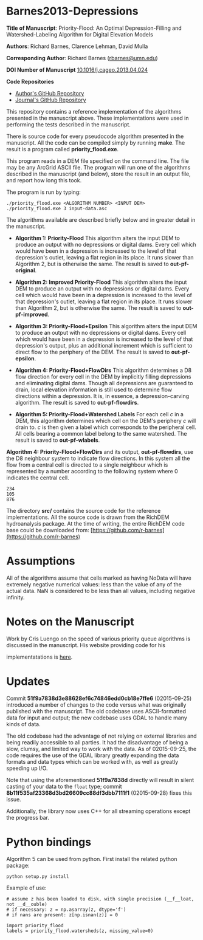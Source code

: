 Barnes2013-Depressions
======================

**Title of Manuscript**:
Priority-Flood: An Optimal Depression-Filling and Watershed-Labeling Algorithm
for Digital Elevation Models

**Authors**: Richard Barnes, Clarence Lehman, David Mulla

**Corresponding Author**: Richard Barnes (rbarnes@umn.edu)

**DOI Number of Manuscript**
[10.1016/j.cageo.2013.04.024](http://dx.doi.org/10.1016/j.cageo.2013.04.024)

**Code Repositories**
 * [Author's GitHub Repository](https://github.com/r-barnes/Barnes2013-Depressions)
 * [Journal's GitHub Repository](https://github.com/cageo)

This repository contains a reference implementation of the algorithms presented
in the manuscript above. These implementations were used in performing the
tests described in the manuscript.

There is source code for every pseudocode algorithm presented in the
manuscript. All the code can be compiled simply by running **make**. The result
is a program called **priority\_flood.exe**.

This program reads in a DEM file specified on the command line. The file may be
any ArcGrid ASCII file. The program will run one of the algorithms described in
the manuscript (and below), store the result in an output file, and report how
long this took.

The program is run by typing:

    ./priority_flood.exe <ALGORITHM NUMBER> <INPUT DEM>
    ./priority_flood.exe 3 input-data.asc

The algorithms available are described briefly below and in greater detail in
the manuscript.

 * **Algorithm 1: Priority-Flood** This algorithm alters the input DEM to
produce an output with no depressions or digital dams. Every cell which would
have been in a depression is increased to the level of that depression's
outlet, leaving a flat region in its place. It runs slower than Algorithm 2,
but is otherwise the same. The result is saved to **out-pf-original**.

 * **Algorithm 2: Improved Priority-Flood** This algorithm alters the input DEM
to produce an output with no depressions or digital dams. Every cell which
would have been in a depression is increased to the level of that depression's
outlet, leaving a flat region in its place. It runs slower than Algorithm 2,
but is otherwise the same. The result is saved to **out-pf-improved**.

 * **Algorithm 3: Priority-Flood+Epsilon** This algorithm alters the input DEM
to produce an output with no depressions or digital dams. Every cell which
would have been in a depression is increased to the level of that depression's
output, plus an additional increment which is sufficient to direct flow to the
periphery of the DEM. The result is saved to **out-pf-epsilon**.

 * **Algorithm 4: Priority-Flood+FlowDirs** This algorithm determines a D8 flow
direction for every cell in the DEM by implicitly filling depressions and
eliminating digital dams. Though all depressions are guaranteed to drain, local
elevation information is still used to determine flow directions within a
depression. It is, in essence, a depression-carving algorithm. The result is
saved to **out-pf-flowdirs**.

 * **Algorithm 5: Priority-Flood+Watershed Labels** For each cell _c_ in a DEM,
this algorithm determines which cell on the DEM's periphery _c_ will drain to.
_c_ is then given a label which corresponds to the peripheral cell. All cells
bearing a common label belong to the same watershed. The result is saved to
**out-pf-wlabels**.

**Algorithm 4: Priority-Flood+FlowDirs** and its output, **out-pf-flowdirs**,
use the D8 neighbour system to indicate flow directions. In this system all the
flow from a central cell is directed to a single neighbour which is represented
by a number according to the following system where 0 indicates the central
cell.

    234
    105
    876

The directory **src/** contains the source code for the reference
implementations. All the source code is drawn from the RichDEM hydroanalysis
package. At the time of writing, the entire RichDEM code base could be
downloaded from: [https://github.com/r-barnes](https://github.com/r-barnes)

Assumptions
=======================
All of the algorithms assume that cells marked as having NoData will have
extremely negative numerical values: less than the value of any of the actual
data. NaN is considered to be less than all values, including negative infinity.

Notes on the Manuscript
=======================
Work by Cris Luengo on the speed of various priority queue algorithms is
discussed in the manuscript. His website providing code for his

implementatations is [here](http://www.cb.uu.se/~cris/priorityqueues.html).

Updates
=======================
Commit **51f9a7838d3e88628ef6c74846edd0cb18e7ffe6** (02015-09-25) introduced a
number of changes to the code versus what was originally published with the
manuscript. The old codebase uses ASCII-formatted data for input and output; the
new codebase uses GDAL to handle many kinds of data.

The old codebase had the advantage of not relying on external libraries and
being readily accessible to all parties. It had the disadvantage of being a
slow, clumsy, and limited way to work with the data. As of 02015-09-25, the code
requires the use of the GDAL library greatly expanding the data formats and data
types which can be worked with, as well as greatly speeding up I/O.

Note that using the aforementioned **51f9a7838d** directly will result in silent
casting of your data to the `float` type; commit
**8b11f535af23368d3bd26609cc88df3dbb7111f1** (02015-09-28) fixes this issue.

Additionally, the library now uses C++ for all streaming operations except the
progress bar.

Python bindings
===============
Algorithm 5 can be used from python. First install the related python package:

    python setup.py install 

Example of use:

    # assume z has been loaded to disk, with single precision (__f__loat, not __d__ouble)
    # if necessary: z = np.asarray(z, dtype='f')
    # if nans are present: z[np.isnan(z)] = 0  

    import priority_flood
    labels = priority_flood.watersheds(z, missing_value=0)
